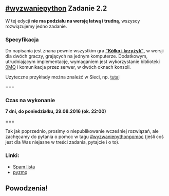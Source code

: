 ## [\#wyzwaniepython](http://www.wykop.pl/tag/wyzwaniepython/) Zadanie 2.2

W tej edycji **nie ma podziału na wersję łatwą i trudną**, wszyscy rozwiązujemy jedno zadanie.

### Specyfikacja
Do napisania jest znana pewnie wszystkim gra [**"Kółko i krzyżyk"**](https://pl.wikipedia.org/wiki/K%C3%B3%C5%82ko_i_krzy%C5%BCyk),
w wersji dla dwóch graczy, grających na jednym komputerze. Dodatkowym, utrudniającym implementację, wymaganiem jest
wykorzystanie biblioteki [0MQ](http://zeromq.org/) i komunikacja przez serwer, w dwóch oknach konsoli.

Użyteczne przykłady można znaleźć w Sieci, np. [tutaj](https://www.digitalocean.com/community/tutorials/how-to-work-with-the-zeromq-messaging-library)

===

### Czas na wykonanie
**7 dni, do poniedziałku, 29.08.2016 (ok. 22:00)**

===

Tak jak poprzednio, prosimy o niepublikowanie wcześniej rozwiązań, ale
zachęcamy do pytania o pomoc w tagu [#wyzwaniepythonpomoc](http://www.wykop.pl/tag/wyzwaniepythonpomoc/)
(jeśli coś jest dla Was niejasne w treści zadania, pytajcie i o to).

### Linki:
* [Spam lista](http://mirkolisty.pvu.pl/list/qIRpnpHg3WM8YOv5)
* [pyzmq](http://zeromq.org/bindings:python)

## Powodzenia!
